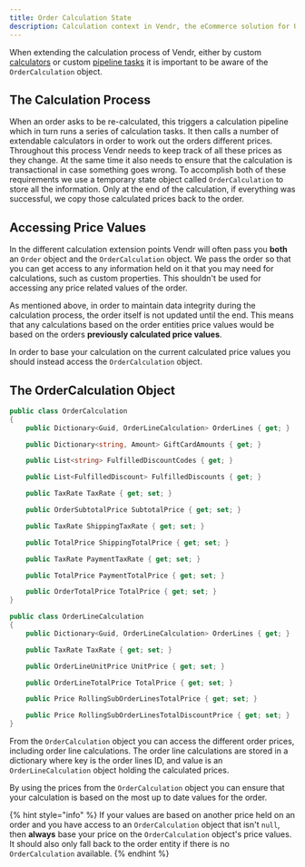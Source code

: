 ```yaml
---
title: Order Calculation State
description: Calculation context in Vendr, the eCommerce solution for Umbraco
---
```


When extending the calculation process of Vendr, either by custom [calculators](../calculators/) or custom [pipeline tasks](../pipelines/) it is important to be aware of the `OrderCalculation` object.

## The Calculation Process

When an order asks to be re-calculated, this triggers a calculation pipeline which in turn runs a series of calculation tasks. It then calls a number of extendable calculators in order to work out the orders different prices. Throughout this process Vendr needs to keep track of all these prices as they change. At the same time it also needs to ensure that the calculation is transactional in case something goes wrong. To accomplish both of these requirements we use a temporary state object called `OrderCalculation` to store all the information. Only at the end of the calculation, if everything was successful, we copy those calculated prices back to the order.

## Accessing Price Values

In the different calculation extension points Vendr will often pass you **both** an `Order` object and the `OrderCalculation` object. We pass the order so that you can get access to any information held on it that you may need for calculations, such as custom properties. This shouldn't be used for accessing any price related values of the order.

As mentioned above, in order to maintain data integrity during the calculation process, the order itself is not updated until the end. This means that any calculations based on the order entities price values would be based on the orders **previously calculated price values**.

In order to base your calculation on the current calculated price values you should instead access the `OrderCalculation` object.

## The OrderCalculation Object

````csharp
public class OrderCalculation
{
    public Dictionary<Guid, OrderLineCalculation> OrderLines { get; }

    public Dictionary<string, Amount> GiftCardAmounts { get; }

    public List<string> FulfilledDiscountCodes { get; }

    public List<FulfilledDiscount> FulfilledDiscounts { get; }

    public TaxRate TaxRate { get; set; }

    public OrderSubtotalPrice SubtotalPrice { get; set; }

    public TaxRate ShippingTaxRate { get; set; }

    public TotalPrice ShippingTotalPrice { get; set; }

    public TaxRate PaymentTaxRate { get; set; }

    public TotalPrice PaymentTotalPrice { get; set; }

    public OrderTotalPrice TotalPrice { get; set; }
}

public class OrderLineCalculation
{
    public Dictionary<Guid, OrderLineCalculation> OrderLines { get; }

    public TaxRate TaxRate { get; set; }

    public OrderLineUnitPrice UnitPrice { get; set; }

    public OrderLineTotalPrice TotalPrice { get; set; }

    public Price RollingSubOrderLinesTotalPrice { get; set; }

    public Price RollingSubOrderLinesTotalDiscountPrice { get; set; }
}
````

From the `OrderCalculation` object you can access the different order prices, including order line calculations. The order line calculations are stored in a dictionary where key is the order lines ID, and value is an `OrderLineCalculation` object holding the calculated prices.

By using the prices from the `OrderCalculation` object you can ensure that your calculation is based on the most up to date values for the order.

{% hint style="info" %}
If your values are based on another price held on an order and you have access to an `OrderCalculation` object that isn't `null`, then **always** base your price on the `OrderCalculation` object's price values. It should also only fall back to the order entity if there is no `OrderCalculation` available.
{% endhint %}

